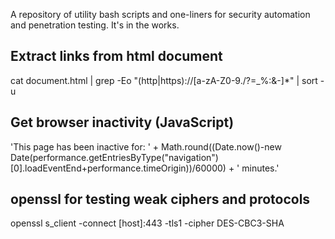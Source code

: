 A repository of utility bash scripts and one-liners for security automation and penetration testing. It's in the works.

Extract links from html document
--------------------------------
cat document.html | grep -Eo "(http|https)://[a-zA-Z0-9./?=_%:&-]*" | sort -u

Get browser inactivity (JavaScript)
-----------------------------------
'This page has been inactive for: ' + Math.round((Date.now()-new Date(performance.getEntriesByType("navigation")[0].loadEventEnd+performance.timeOrigin))/60000) + ' minutes.'

openssl for testing weak ciphers and protocols
----------------------------------------------
openssl s_client -connect [host]:443 -tls1 -cipher DES-CBC3-SHA




